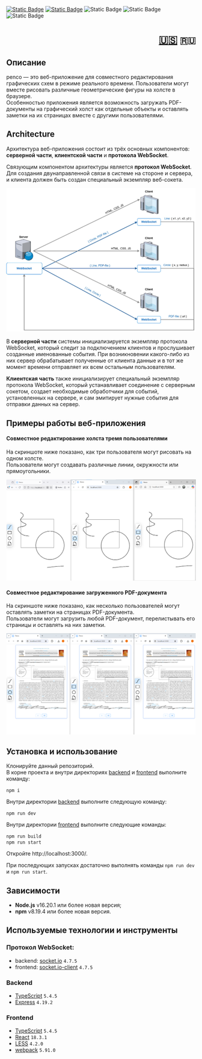 [![Static Badge](https://img.shields.io/badge/node-%3E%3D16.20.1-brightgreen)](https://nodejs.org/en)
[![Static Badge](https://img.shields.io/badge/npm-%3E%3D8.19.4-blue)](https://docs.npmjs.com/downloading-and-installing-node-js-and-npm)
![Static Badge](https://img.shields.io/badge/React-61DAFB?style=flat&logo=react&logoColor=black)
![Static Badge](https://img.shields.io/badge/TypeScript-3178C6?style=flat&logo=typescript&logoColor=white)
![Static Badge](https://img.shields.io/badge/Node.js-339933?style=flat&logo=node.js&logoColor=white)

<h1>
    <div align="right">
        <a href="README.md">🇺🇸</a>
        <code>🇷🇺</code> 
    </div>
</h1>

## Описание
penco — это веб-приложение для совместного редактирования графических схем в режиме реального времени. Пользователи
могут вместе рисовать различные геометрические фигуры на холсте в браузере.  
Особенностью приложения является возможность загружать PDF-документы на графический холст как отдельные объекты и
оставлять заметки на их страницах вместе с другими пользователями.

## Architecture
Архитектура веб-приложения состоит из трёх основных компонентов: **серверной части**, **клиентской части** и **протокола
WebSocket**.

Связующим компонентом архитектуры является **протокол WebSocket**. Для создания двунаправленной связи в системе на стороне и
сервера, и клиента должен быть создан специальный экземпляр веб-сокета.

![Architecture](assets/architecture.jpg)

В **серверной части** системы инициализируется экземпляр протокола WebSocket, который следит за подключением клиентов и
прослушивает созданные именованные события. При возникновении какого-либо из них сервер обрабатывает полученные от
клиента данные и в тот же момент времени отправляет их всем остальным пользователям.

**Клиентская часть** также инициализирует специальный экземпляр протокола WebSocket, который устанавливает соединение с
серверным сокетом, создает необходимые обработчики для событий, установленных на сервере, и сам эмитирует нужные события
для отправки данных на сервер.

## Примеры работы веб-приложения
#### Совместное редактирование холста тремя пользователями
На скриншоте ниже показано, как три пользователя могут рисовать на одном холсте.  
Пользователи могут создавать различные линии, окружности или прямоугольники.

![Collaborative drawing](assets/collaborative-drawing.png)

#### Совместное редактирование загруженного PDF-документа
На скриншоте ниже показано, как несколько пользователей могут оставлять заметки на страницах PDF-документа.  
Пользователи могут загрузить любой PDF-документ, перелистывать его страницы и оставлять на них заметки.

![Collaborative PDF-file](assets/collaborative-pdf.png)

## Установка и использование
Клонируйте данный репозиторий.  
В корне проекта и внутри директориях [backend](backend) и [frontend](frontend) выполните команду:
```shell
npm i
```
Внутри директории [backend](backend) выполните следующую команду:
```shell
npm run dev
```
Внутри директории [frontend](frontend) выполните следующие команды:
```shell
npm run build
npm run start
```
Откройте http://localhost:3000/.

При последующих запусках достаточно выполнять команды `npm run dev` и `npm run start`.

## Зависимости
- **Node.js** v16.20.1 или более новая версия;
- **npm** v8.19.4 или более новая версия.

## Используемые технологии и инструменты
### Протокол WebSocket:
- backend: [socket.io](https://www.npmjs.com/package/socket.io) `4.7.5`
- frontend: [socket.io-client](https://www.npmjs.com/package/socket.io-client) `4.7.5`
### Backend
- [TypeScript](https://www.typescriptlang.org/) `5.4.5`
- [Express](https://expressjs.com/) `4.19.2`
### Frontend
- [TypeScript](https://www.typescriptlang.org/) `5.4.5`
- [React](https://react.dev/) `18.3.1`
- [LESS](https://lesscss.org/) `4.2.0`
- [webpack](https://webpack.js.org/) `5.91.0`
